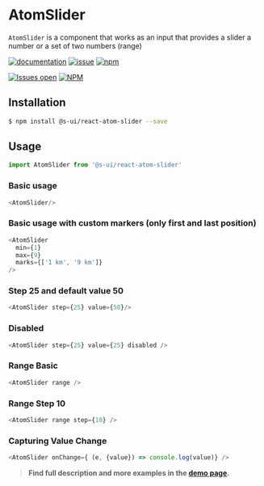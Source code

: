 # AtomSlider

`AtomSlider` is a component that works as an input that provides a slider a number or a set of two numbers (range)

[![documentation](https://img.shields.io/badge/read%20the%20doc-black?logo=readthedocs)](https://sui-components.vercel.app/workbench/atom/slider/)
[![issue](https://img.shields.io/badge/report%20a%20bug-black?logo=openbugbounty&logoColor=red)](https://github.com/SUI-Components/sui-components/issues/new?&projects=4&template=bug-report.yml&assignees=&template=report-a-bug.yml&title=🪲+&labels=bug,component,atom,slider)
[![npm](https://img.shields.io/npm/dt/%40s-ui/react-atom-slider?logo=npm&labelColor=black)](https://www.npmjs.com/package/@s-ui/react-atom-slider)

[![Issues open](https://img.shields.io/github/issues-search/SUI-Components/sui-components?query=is%3Aopen%20label%3Acomponent%20label%3Aslider&logo=openbugbounty&logoColor=red&label=issues%20open&color=red)](https://github.com/SUI-Components/sui-components/issues?q=is%3Aopen+label%3Acomponent+label%3Aslider)
[![NPM](https://img.shields.io/npm/l/%40s-ui%2Freact-atom-slider)](https://github.com/SUI-Components/sui-components/blob/main/components/atom/slider/LICENSE.md)

## Installation

```sh
$ npm install @s-ui/react-atom-slider --save
```

## Usage

```js
import AtomSlider from '@s-ui/react-atom-slider'
```

### Basic usage

```js
<AtomSlider/>
```

### Basic usage with custom markers (only first and last position)

```js
<AtomSlider
  min={1}
  max={9}
  marks={['1 km', '9 km']}
/>
```

### Step 25 and default value 50

```js
<AtomSlider step={25} value={50}/>
```

### Disabled

```js
<AtomSlider step={25} value={25} disabled />
```

### Range Basic

```js
<AtomSlider range />
```

### Range Step 10

```js
<AtomSlider range step={10} />
```

### Capturing Value Change

```js
<AtomSlider onChange={ (e, {value}) => console.log(value)} />
```

    

> **Find full description and more examples in the [demo page](https://sui-components.now.sh/workbench/atom/slider/demo).**